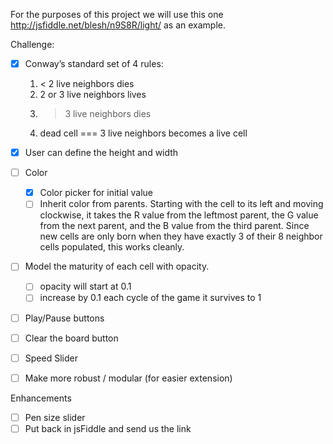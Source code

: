 For the purposes of this project we will use this one http://jsfiddle.net/blesh/n9S8R/light/ as an example.

Challenge:
  - [x] Conway’s standard set of 4 rules:
    1. < 2 live neighbors dies
    2. 2 or 3 live neighbors lives
    3. > 3 live neighbors dies
    4. dead cell === 3 live neighbors becomes a live cell
  - [x] User can define the height and width
  - [ ] Color
    - [x] Color picker for initial value
    - [ ] Inherit color from parents.
      Starting with the cell to its left and moving clockwise, it takes the R value from the leftmost parent, the G value from the next parent, and the B value from the third parent. Since new cells are only born when they have exactly 3 of their 8 neighbor cells populated, this works cleanly.
  - [ ] Model the maturity of each cell with opacity.
    - [ ] opacity will start at 0.1
    - [ ] increase by 0.1 each cycle of the game it survives to 1
  - [ ] Play/Pause buttons
  - [ ] Clear the board button
  - [ ] Speed Slider

  - [ ] Make more robust / modular (for easier extension)

Enhancements
 - [ ] Pen size slider
 - [ ] Put back in jsFiddle and send us the link
